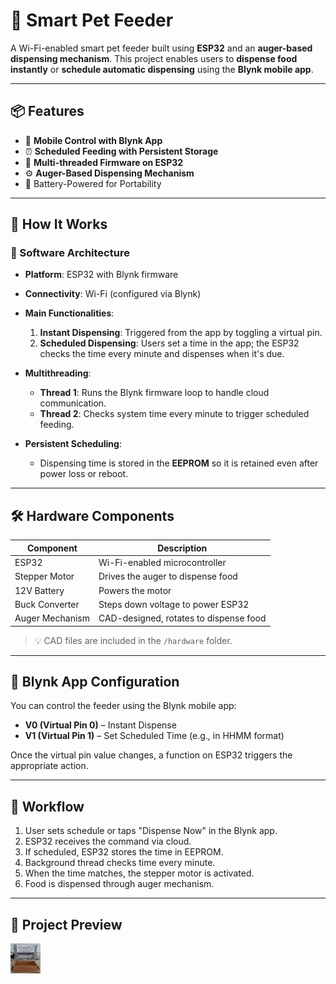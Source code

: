 # 🐾 Smart Pet Feeder

A Wi-Fi-enabled smart pet feeder built using **ESP32** and an **auger-based dispensing mechanism**. This project enables users to **dispense food instantly** or **schedule automatic dispensing** using the **Blynk mobile app**.

---

## 📦 Features

* 📱 **Mobile Control with Blynk App**
* ⏰ **Scheduled Feeding with Persistent Storage**
* 🔁 **Multi-threaded Firmware on ESP32**
* ⚙️ **Auger-Based Dispensing Mechanism**
* 🔋 Battery-Powered for Portability

---

## 🧠 How It Works

### 🔌 Software Architecture

* **Platform**: ESP32 with Blynk firmware

* **Connectivity**: Wi-Fi (configured via Blynk)

* **Main Functionalities**:

  1. **Instant Dispensing**: Triggered from the app by toggling a virtual pin.
  2. **Scheduled Dispensing**: Users set a time in the app; the ESP32 checks the time every minute and dispenses when it's due.

* **Multithreading**:

  * **Thread 1**: Runs the Blynk firmware loop to handle cloud communication.
  * **Thread 2**: Checks system time every minute to trigger scheduled feeding.

* **Persistent Scheduling**:

  * Dispensing time is stored in the **EEPROM** so it is retained even after power loss or reboot.

---

## 🛠️ Hardware Components

| Component       | Description                            |
| --------------- | -------------------------------------- |
| ESP32           | Wi-Fi-enabled microcontroller          |
| Stepper Motor   | Drives the auger to dispense food      |
| 12V Battery     | Powers the motor                       |
| Buck Converter  | Steps down voltage to power ESP32      |
| Auger Mechanism | CAD-designed, rotates to dispense food |

> 💡 CAD files are included in the `/hardware` folder.

---

## 📱 Blynk App Configuration

You can control the feeder using the Blynk mobile app:

* **V0 (Virtual Pin 0)** – Instant Dispense
* **V1 (Virtual Pin 1)** – Set Scheduled Time (e.g., in HHMM format)

Once the virtual pin value changes, a function on ESP32 triggers the appropriate action.

---

## 🔄 Workflow

1. User sets schedule or taps "Dispense Now" in the Blynk app.
2. ESP32 receives the command via cloud.
3. If scheduled, ESP32 stores the time in EEPROM.
4. Background thread checks time every minute.
5. When the time matches, the stepper motor is activated.
6. Food is dispensed through auger mechanism.

---

## 📸 Project Preview

<img src="https://github.com/syed-naqi-abbas/pet_feeder/blob/main/pet_feeder.jpg" height="48" width="48">

